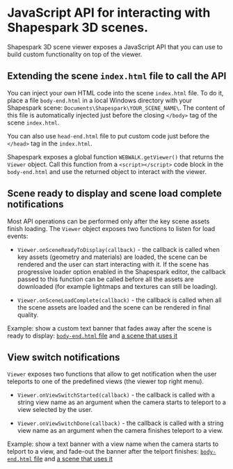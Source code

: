 # JavaScript API for interacting with Shapespark 3D scenes.

Shapespark 3D scene viewer exposes a JavaScript API that you can use
to build custom functionality on top of the viewer.

## Extending the scene `index.html` file to call the API

You can inject your own HTML code into the scene `index.html` file. To
do it, place a file `body-end.html` in a local Windows directory with
your Shapespark scene: `Documents\Shapespark\YOUR_SCENE_NAME\`. The
content of this file is automatically injected just before the closing
`</body>` tag of the scene `index.html`.

You can also use `head-end.html` file to put custom code just before
the `</head>` tag in the `index.html`.

Shapespark exposes a global function `WEBWALK.getViewer()` that
returns the `Viewer` object.  Call this function from a
`<script></script>` code block in the `body-end.html` and use the
returned object to interact with the viewer.

## Scene ready to display and scene load complete notifications

Most API operations can be performed only after the key scene assets
finish loading. The `Viewer` object exposes two functions to listen
for load events:


* `Viewer.onSceneReadyToDisplay(callback)` - the callback is called when
   key assets (geometry and materials) are loaded, the scene can be
   rendered and the user can start interacting with it. If the scene
   has progressive loader option enabled in the Shapespark editor, the
   callback passed to this function can be called before all the
   assets are downloaded (for example lightmaps and textures can still
   be loading).

* `Viewer.onSceneLoadComplete(callback)` - the callback is called when
   all the scene assets are loaded and the scene can be rendered in
   final quality.


Example: show a custom text banner that fades away after the scene is
ready to display: [`body-end.html`
file](examples/loading-banner/body-end.html) and
[a scene that uses it](https://demo.shapespark.com/api-examples-banner/)

## View switch notifications

`Viewer` exposes two functions that allow to get notification when the
user teleports to one of the predefined views (the viewer top right
menu).

* `Viewer.onViewSwitchStarted(callback)` - the callback is called with
  a string view name as an argument when the camera starts to teleport
  to a view selected by the user.

* `Viewer.onViewSwitchDone(callback)` - the callback is called with
  a string view name as an argument when the camera finishes teleport
  to a view.

Example: show a text banner with a view name when the camera starts to
telport to a view, and fade-out the banner after the telport finishes:
[`body-end.html` file](examples/view-switch/body-end.html) and [a
scene that uses
it](https://demo.shapespark.com/api-examples-view-switch/)
